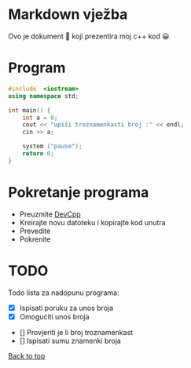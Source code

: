# Markdown vježba
Ovo je dokument :memo: koji prezentira moj c++ kod :grinning:
# Program
```cpp
#include  <iostream>
using namespace std;

int main() {
    int a = 0;
    cout << "upiši troznamenkasti broj :" << endl;
    cin >> a;

    system ("pause");
    return 0;
}
```

# Pokretanje programa
 - Preuzmite [DevCpp](https://sourceforge.net/projects/orwelldevcpp/)
 - Kreirajte novu datoteku i kopirajte kod unutra
- Prevedite
- Pokrenite

# TODO
Todo lista za nadopunu programa:
- [x] Ispisati poruku za unos broja
- [x] Omogućiti unos broja
- [] Provjeriti je li broj troznamenkast
- [] Ispisati sumu znamenki broja

<a href="#top">Back to top</a>
